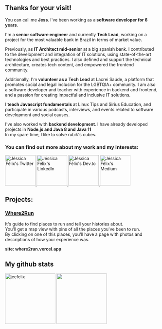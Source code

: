 ## Thanks for your visit!
  You can call me <b>Jess</b>. I've been working as a<b> software developer for 6 years</b>.<br>
  
  I'm a <b>senior software engineer</b> and currently <b>Tech Lead</b>, working on a project for the most valuable bank in Brazil in terms of market value.

Previously, as <b>IT Architect mid-senior</b> at a big spanish bank. I contributed to the development and integration of IT solutions, using state-of-the-art technologies and best practices. I also defined and support the technical architecture, creates tech content, and empowered the frontend community.

Additionally, I'm <b>volunteer as a Tech Lead</b> at Lacrei Saúde, a platform that promotes social and legal inclusion for the LGBTQIA+ community.
I am also a software developer and teacher with experience in backend and frontend, and a passion for creating impactful and inclusive IT solutions.

I <b>teach Javascript fundamentals</b> at Linux Tips and Sirius Education, and participate in various podcasts, interviews, and events related to software development and social causes.

  I've also worked with <b>backend development</b>. I have already developed projects in <b>Node.js and Java 8 and Java 11</b> <br>
  In my spare time, I like to solve rubik's cubes.<br>

### You can find out more about my work and my interests:

<a href="https://twitter.com/jessilyneh">
 <img alt="Jéssica Félix's Twitter" | Twitter" width="100em" src="https://img.shields.io/badge/Twitter-1DA1F2?style=for-the-badge&logo=twitter&logoColor=black" />
</a>
<a href="https://www.linkedin.com/in/jessilyneh/">
  <img alt="Jéssica Félix's LinkedIn" width="100em" src="https://img.shields.io/badge/LinkedIn-0077B5?style=for-the-badge&logo=linkedin&logoColor=black" />
</a>
<a href="https://dev.to/jessilyneh">
  <img alt="Jéssica Félix's Dev.to" width="100em" src="https://img.shields.io/badge/dev.to-0A0A0A?style=for-the-badge&logo=devdotto&logoColor=white" />
</a>
<a href="https://medium.com/@jessilyneh">
 <img alt="Jéssica Félix's Medium" width="100em" src="https://img.shields.io/badge/Medium-12100E?style=for-the-badge&logo=medium&logoColor=white" />
</a>
<br/>

## Projects:

### [Where2Run](https://github.com/Jessilyneh/where2run) 
It's guide to find places to run and tell your histories about.<br>
You'll get a map view with pins of all the places you've been to run.<br>
By clicking on one of this places, you'll have a page with photos and descriptions of how your experience was.<br />
  
<b> site: where2run.vercel.app </b>
                                                                                                                                              
  
## My github stats
<div>
<img  height="165em" width: "100em" src="https://github-readme-stats.vercel.app/api?username=Jessilyneh&show_icons=true&theme=gotham" alt="jeefelix" />
<img height="165em" width: "100em" src="https://github-readme-stats.vercel.app/api/top-langs/?username=Jessilyneh&layout=compact&langs_count=5&theme=gotham"/>
<div/>
